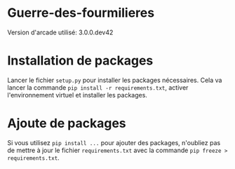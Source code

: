# Guerre-des-fourmilieres
Version d'arcade utilisé: 3.0.0.dev42

# Installation de packages
Lancer le fichier `setup.py` pour installer les packages nécessaires.
Cela va lancer la commande `pip install -r requirements.txt`,
activer l'environnement virtuel et installer les packages.

# Ajoute de packages
Si vous utilisez `pip install ...` pour ajouter des packages,
n'oubliez pas de mettre à jour le fichier `requirements.txt`
avec la commande `pip freeze > requirements.txt`.
